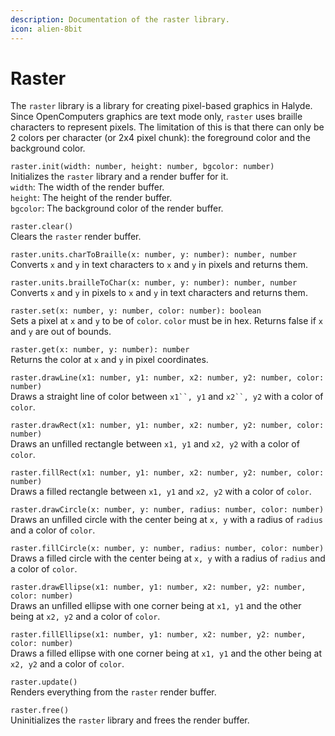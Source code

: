 ```yaml
---
description: Documentation of the raster library.
icon: alien-8bit
---
```


# Raster

The `raster` library is a library for creating pixel-based graphics in Halyde. Since OpenComputers graphics are text mode only, `raster` uses braille characters to represent pixels. The limitation of this is that there can only be 2 colors per character (or 2x4 pixel chunk): the foreground color and the background color.

`raster.init(width: number, height: number, bgcolor: number)`\
Initializes the `raster` library and a render buffer for it.\
`width`: The width of the render buffer.\
`height`: The height of the render buffer.\
`bgcolor`: The background color of the render buffer.

`raster.clear()`\
Clears the `raster` render buffer.

`raster.units.charToBraille(x: number, y: number): number, number`\
Converts `x` and `y` in text characters to `x` and `y` in pixels and returns them.

`raster.units.brailleToChar(x: number, y: number): number, number`\
Converts `x` and `y` in pixels to `x` and `y` in text characters and returns them.

`raster.set(x: number, y: number, color: number): boolean`\
Sets a pixel at `x` and `y` to be of `color`. `color` must be in hex. Returns false if `x` and `y` are out of bounds.

`raster.get(x: number, y: number): number`\
Returns the color at `x` and `y` in pixel coordinates.

`raster.drawLine(x1: number, y1: number, x2: number, y2: number, color: number)`\
Draws a straight line of color between `x1``, y1` and `x2``, y2` with a color of `color`.

`raster.drawRect(x1: number, y1: number, x2: number, y2: number, color: number)`\
Draws an unfilled rectangle between `x1, y1` and `x2, y2` with a color of `color`.

`raster.fillRect(x1: number, y1: number, x2: number, y2: number, color: number)`\
Draws a filled rectangle between `x1, y1` and `x2, y2` with a color of `color`.

`raster.drawCircle(x: number, y: number, radius: number, color: number)`\
Draws an unfilled circle with the center being at `x, y` with a radius of `radius` and a color of `color`.

`raster.fillCircle(x: number, y: number, radius: number, color: number)`\
Draws a filled circle with the center being at `x, y` with a radius of `radius` and a color of `color`.

`raster.drawEllipse(x1: number, y1: number, x2: number, y2: number, color: number)`\
Draws an unfilled ellipse with one corner being at `x1, y1` and the other being at `x2, y2` and a color of `color`.

`raster.fillEllipse(x1: number, y1: number, x2: number, y2: number, color: number)`\
Draws a filled ellipse with one corner being at `x1, y1` and the other being at `x2, y2` and a color of `color`.

`raster.update()`\
Renders everything from the `raster` render buffer.

`raster.free()`\
Uninitializes the `raster` library and frees the render buffer.
